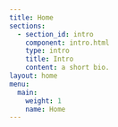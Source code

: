 ```yaml
---
title: Home
sections:
  - section_id: intro
    component: intro.html
    type: intro
    title: Intro
    content: a short bio.
layout: home
menu:
  main:
    weight: 1
    name: Home
---
```

